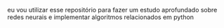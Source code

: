 eu vou utilizar esse repositório para fazer um estudo aprofundado sobre redes neurais e implementar algoritmos relacionados em python